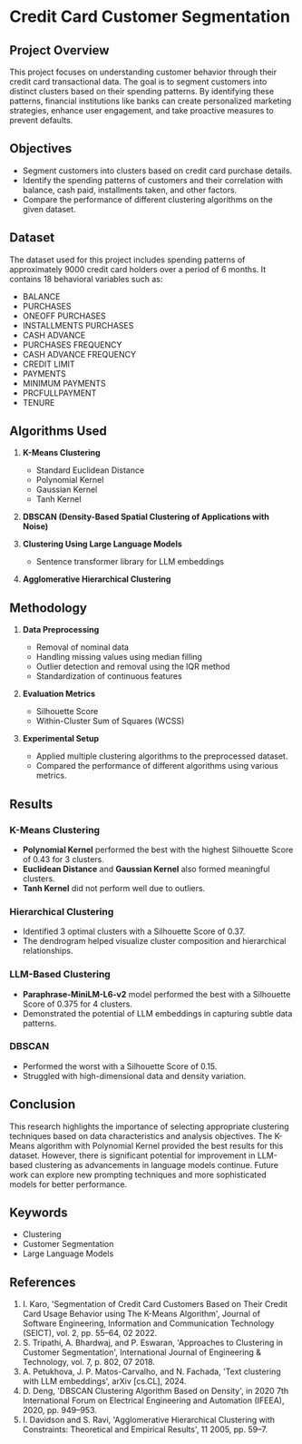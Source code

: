 # Credit Card Customer Segmentation

## Project Overview

This project focuses on understanding customer behavior through their credit card transactional data. The goal is to segment customers into distinct clusters based on their spending patterns. By identifying these patterns, financial institutions like banks can create personalized marketing strategies, enhance user engagement, and take proactive measures to prevent defaults.

## Objectives

- Segment customers into clusters based on credit card purchase details.
- Identify the spending patterns of customers and their correlation with balance, cash paid, installments taken, and other factors.
- Compare the performance of different clustering algorithms on the given dataset.

## Dataset

The dataset used for this project includes spending patterns of approximately 9000 credit card holders over a period of 6 months. It contains 18 behavioral variables such as:

- BALANCE
- PURCHASES
- ONEOFF PURCHASES
- INSTALLMENTS PURCHASES
- CASH ADVANCE
- PURCHASES FREQUENCY
- CASH ADVANCE FREQUENCY
- CREDIT LIMIT
- PAYMENTS
- MINIMUM PAYMENTS
- PRCFULLPAYMENT
- TENURE

## Algorithms Used

1. **K-Means Clustering**
   - Standard Euclidean Distance
   - Polynomial Kernel
   - Gaussian Kernel
   - Tanh Kernel

2. **DBSCAN (Density-Based Spatial Clustering of Applications with Noise)**

3. **Clustering Using Large Language Models**
   - Sentence transformer library for LLM embeddings

4. **Agglomerative Hierarchical Clustering**

## Methodology

1. **Data Preprocessing**
   - Removal of nominal data
   - Handling missing values using median filling
   - Outlier detection and removal using the IQR method
   - Standardization of continuous features

2. **Evaluation Metrics**
   - Silhouette Score
   - Within-Cluster Sum of Squares (WCSS)

3. **Experimental Setup**
   - Applied multiple clustering algorithms to the preprocessed dataset.
   - Compared the performance of different algorithms using various metrics.

## Results

### K-Means Clustering
- **Polynomial Kernel** performed the best with the highest Silhouette Score of 0.43 for 3 clusters.
- **Euclidean Distance** and **Gaussian Kernel** also formed meaningful clusters.
- **Tanh Kernel** did not perform well due to outliers.

### Hierarchical Clustering
- Identified 3 optimal clusters with a Silhouette Score of 0.37.
- The dendrogram helped visualize cluster composition and hierarchical relationships.

### LLM-Based Clustering
- **Paraphrase-MiniLM-L6-v2** model performed the best with a Silhouette Score of 0.375 for 4 clusters.
- Demonstrated the potential of LLM embeddings in capturing subtle data patterns.

### DBSCAN
- Performed the worst with a Silhouette Score of 0.15.
- Struggled with high-dimensional data and density variation.

## Conclusion

This research highlights the importance of selecting appropriate clustering techniques based on data characteristics and analysis objectives. The K-Means algorithm with Polynomial Kernel provided the best results for this dataset. However, there is significant potential for improvement in LLM-based clustering as advancements in language models continue. Future work can explore new prompting techniques and more sophisticated models for better performance.

## Keywords

- Clustering
- Customer Segmentation
- Large Language Models

## References

1. I. Karo, 'Segmentation of Credit Card Customers Based on Their Credit Card Usage Behavior using The K-Means Algorithm', Journal of Software Engineering, Information and Communication Technology (SEICT), vol. 2, pp. 55–64, 02 2022.
2. S. Tripathi, A. Bhardwaj, and P. Eswaran, 'Approaches to Clustering in Customer Segmentation', International Journal of Engineering & Technology, vol. 7, p. 802, 07 2018.
3. A. Petukhova, J. P. Matos-Carvalho, and N. Fachada, 'Text clustering with LLM embeddings', arXiv [cs.CL], 2024.
4. D. Deng, 'DBSCAN Clustering Algorithm Based on Density', in 2020 7th International Forum on Electrical Engineering and Automation (IFEEA), 2020, pp. 949–953.
5. I. Davidson and S. Ravi, 'Agglomerative Hierarchical Clustering with Constraints: Theoretical and Empirical Results', 11 2005, pp. 59–7.
